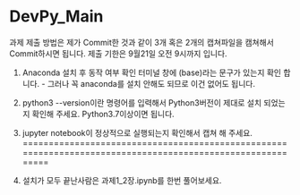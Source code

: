 # DevPy_Main

과제 제출 방법은 제가 Commit한 것과 같이 3개 혹은 2개의 캡쳐파일을 캠쳐해서 Commit하시면 됩니다. 
제출 기한은 9월21일 오전 9시까지 입니다.

1. Anaconda 설치 후 동작 여부 확인 터미널 창에 (base)라는 문구가 있는지 확인 합니다. - 그러나 꼭 anaconda를 설치 안해도 되므로 이건 없어도 됩니다. 
2. python3 --version이란 명령어를 입력해서 Python3버전이 제대로 설치 되었는지 확인해 주세요. Python3.7이상이면 됩니다. 
3. jupyter notebook이 정상적으로 실행되는지 확인해서 캡쳐 해 주세요. 
===========================================================================================================

4. 설치가 모두 끝난사람은 과제1_2장.ipynb를 한번 풀어보세요.
